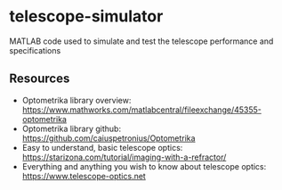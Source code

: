 # telescope-simulator
MATLAB code used to simulate and test the telescope performance and specifications

## Resources
* Optometrika library overview: https://www.mathworks.com/matlabcentral/fileexchange/45355-optometrika
* Optometrika library github: https://github.com/caiuspetronius/Optometrika
* Easy to understand, basic telescope optics: https://starizona.com/tutorial/imaging-with-a-refractor/
* Everything and anything you wish to know about telescope optics: https://www.telescope-optics.net 
